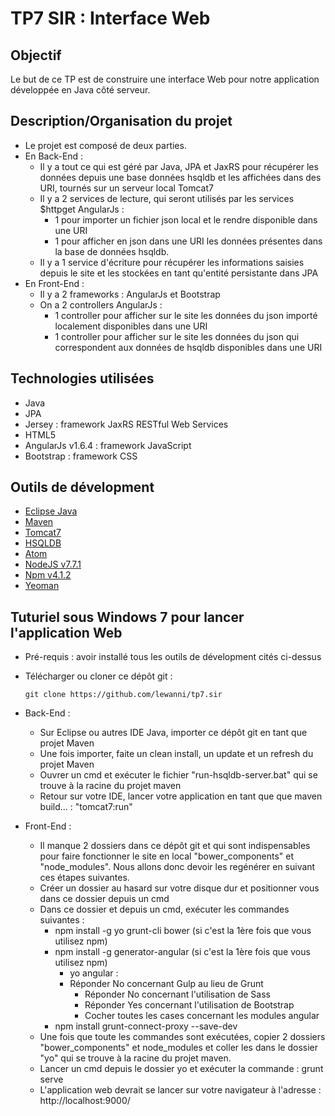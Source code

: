 # TP7 SIR : Interface Web

## Objectif
  Le but de ce TP est de construire une interface Web pour notre application développée en Java côté serveur.

## Description/Organisation du projet
* Le projet est composé de deux parties.
* En Back-End : 
	- Il y a tout ce qui est géré par Java, JPA et JaxRS pour récupérer les données depuis une base données hsqldb et les affichées dans des URI, tournés sur un serveur local Tomcat7
	- Il y a 2 services de lecture, qui seront utilisés par les services $httpget AngularJs :
		* 1 pour importer un fichier json local et le rendre disponible dans une URI
		* 1 pour afficher en json dans une URI les données présentes dans la base de données hsqldb.
	- Il y a 1 service d'écriture pour récupérer les informations saisies depuis le site et les stockées en tant qu'entité persistante dans JPA
* En Front-End : 
	- Il y a 2 frameworks : AngularJs et Bootstrap
	- On a 2 controllers AngularJs : 
		* 1 controller pour afficher sur le site les données du json importé localement disponibles dans une URI
		* 1 controller pour afficher sur le site les données du json qui correspondent aux données de hsqldb disponibles dans une URI
	
## Technologies utilisées
* Java
* JPA
* Jersey : framework JaxRS RESTful Web Services
* HTML5
* AngularJs v1.6.4 : framework JavaScript
* Bootstrap : framework CSS

## Outils de dévelopment
* [Eclipse Java](https://eclipse.org/)
* [Maven](https://maven.apache.org)
* [Tomcat7](http://tomcat.apache.org/)
* [HSQLDB](http://hsqldb.org/)
* [Atom](https://atom.io/)
* [NodeJS v7.7.1](https://nodejs.org/en/)
* [Npm v4.1.2](https://www.npmjs.com/)
* [Yeoman](http://yeoman.io/) 

## Tuturiel sous Windows 7 pour lancer l'application Web
- Pré-requis : avoir installé tous les outils de dévelopment cités ci-dessus
- Télécharger ou cloner ce dépôt git :

      git clone https://github.com/lewanni/tp7.sir
                       
- Back-End : 
  * Sur Eclipse ou autres IDE Java, importer ce dépôt git en tant que projet Maven
  * Une fois importer, faite un clean install, un update et un refresh du projet Maven
  * Ouvrer un cmd et exécuter le fichier "run-hsqldb-server.bat" qui se trouve à la racine du projet maven
  * Retour sur votre IDE, lancer votre application en tant que que maven build... : "tomcat7:run"
- Front-End :
  * Il manque 2 dossiers dans ce dépôt git et qui sont indispensables pour faire fonctionner le site en local "bower_components" et "node_modules". Nous allons donc devoir les regénérer en suivant ces étapes suivantes.
  * Créer un dossier au hasard sur votre disque dur et positionner vous dans ce dossier depuis un cmd
  * Dans ce dossier et depuis un cmd, exécuter les commandes suivantes :
    * npm install -g yo grunt-cli bower (si c'est la 1ère fois que vous utilisez npm)
    * npm install -g generator-angular (si c'est la 1ère fois que vous utilisez npm)
		* yo angular :
      - Réponder No concernant Gulp au lieu de Grunt
        - Réponder No concernant l'utilisation de Sass
        - Réponder Yes concernant l'utilisation de Bootstrap
        - Cocher toutes les cases concernant les modules angular
    * npm install grunt-connect-proxy --save-dev
  * Une fois que toute les commandes sont exécutées, copier 2 dossiers "bower_components" et node_modules et coller les dans le dossier "yo" qui se trouve à la racine du projet maven.
  * Lancer un cmd depuis le dossier yo et exécuter la commande : grunt serve
  * L'application web devrait se lancer sur votre navigateur à l'adresse : http://localhost:9000/
